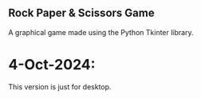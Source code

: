## Rock Paper & Scissors Game ##

A graphical game made using the Python Tkinter library.

# 4-Oct-2024: #
This version is just for desktop.
